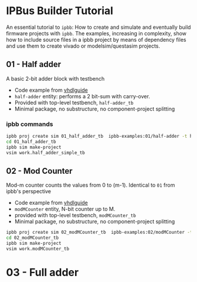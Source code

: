 # IPBus Builder Tutorial

An essential tutorial to `ipbb`: How to create and simulate and eventually build firmware projects with `ipbb`. The examples, increasing in complexity, show how to include source files in a ipbb project by means of dependency files and use them to create vivado or modelsim/questasim projects.

## 01 - Half adder
A basic 2-bit adder block with testbench
- Code example from [vhdlguide](vhdlguide-half-adder)
- `half-adder` entity: performs a 2 bit-sum with carry-over.
- Provided with top-level testbench, `half-adder_tb`
- Minimal package, no substructure, no component-project splitting

### ipbb commands
```sh
ipbb proj create sim 01_half_adder_tb  ipbb-examples:01/half-adder -t half_adder_simple_tb.dep
cd 01_half_adder_tb
ipbb sim make-project
vsim work.half_adder_simple_tb
```


## 02 - Mod Counter
Mod-m counter counts the values from 0 to (m-1).
Identical to `01` from ipbb's perspective
- Code example from [vhdlguide](vhdlguide-half-modMcounter)
- `modMCounter` entity, N-bit counter up to M.
- provided with top-level testbench, `modMCounter_tb`
- Minimal package, no substructure, no component-project splitting
 
```sh
ipbb proj create sim 02_modMCounter_tb  ipbb-examples:02/modMCounter -t modMCounter_tb.dep
cd 02_modMCounter_tb
ipbb sim make-project
vsim work.modMCounter_tb
```


# 03 - Full adder

[vhdlguide-half-adder]: https://vhdlguide.readthedocs.io/en/latest/vhdl/firstproject.html#vhdl-half-adder-vhdl
[vhdlguide-half-modMcounter]: https://vhdlguide.readthedocs.io/en/latest/vhdl/vvd.html#vhdl-modmcounter